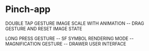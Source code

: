 # Pinch-app
DOUBLE TAP GESTURE IMAGE SCALE WITH ANIMATION -- DRAG GESTURE AND RESET IMAGE STATE

LONG PRESS GESTURE -- SF SYMBOL RENDERING MODE -- MAGNIFICATION GESTURE -- DRAWER USER INTERFACE
